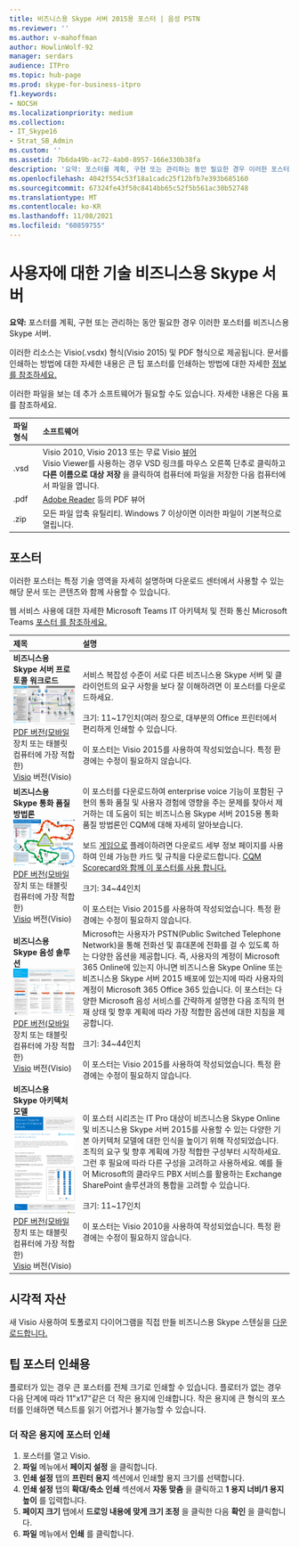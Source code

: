 ```yaml
---
title: 비즈니스용 Skype 서버 2015용 포스터 | 음성 PSTN
ms.reviewer: ''
ms.author: v-mahoffman
author: HowlinWolf-92
manager: serdars
audience: ITPro
ms.topic: hub-page
ms.prod: skype-for-business-itpro
f1.keywords:
- NOCSH
ms.localizationpriority: medium
ms.collection:
- IT_Skype16
- Strat_SB_Admin
ms.custom: ''
ms.assetid: 7b6da49b-ac72-4ab0-8957-166e330b38fa
description: '요약: 포스터를 계획, 구현 또는 관리하는 동안 필요한 경우 이러한 포스터를 비즈니스용 Skype 서버.'
ms.openlocfilehash: 4042f554c53f18a1cadc25f12bfb7e393b685160
ms.sourcegitcommit: 67324fe43f50c8414bb65c52f5b561ac30b52748
ms.translationtype: MT
ms.contentlocale: ko-KR
ms.lasthandoff: 11/08/2021
ms.locfileid: "60859755"
---
```

# <a name="technical-diagrams-for-skype-for-business-server"></a>사용자에 대한 기술 비즈니스용 Skype 서버

**요약:** 포스터를 계획, 구현 또는 관리하는 동안 필요한 경우 이러한 포스터를 비즈니스용 Skype 서버.

이러한 리소스는 Visio(.vsdx) 형식(Visio 2015) 및 PDF 형식으로 제공됩니다. 문서를 인쇄하는 방법에 대한 자세한 내용은 큰 팁 포스터를 인쇄하는 방법에 대한 자세한 [정보를 참조하세요.](technical-diagrams.md#tips)

이러한 파일을 보는 데 추가 소프트웨어가 필요할 수도 있습니다. 자세한 내용은 다음 표를 참조하세요.

|파일 형식|소프트웨어|
|:--- |:--- |
|.vsd |Visio 2010, Visio 2013 또는 무료 Visio [뷰어](https://go.microsoft.com/fwlink/p/?LinkId=393676) <br/> Visio Viewer를 사용하는 경우 VSD 링크를 마우스 오른쪽 단추로 클릭하고 **다른 이름으로 대상 저장** 을 클릭하여 컴퓨터에 파일을 저장한 다음 컴퓨터에서 파일을 엽니다. |
|.pdf |[Adobe Reader](https://go.microsoft.com/fwlink/p/?LinkId=393675) 등의 PDF 뷰어 |
|.zip |모든 파일 압축 유틸리티. Windows 7 이상이면 이러한 파일이 기본적으로 열립니다. |

## <a name="posters"></a>포스터

이러한 포스터는 특정 기술 영역을 자세히 설명하며 다운로드 센터에서 사용할 수 있는 해당 문서 또는 콘텐츠와 함께 사용할 수 있습니다.

웹 서비스 사용에 대한 자세한 Microsoft Teams IT 아키텍처 및 전화 통신 Microsoft Teams [포스터 를 참조하세요.](/MicrosoftTeams/teams-architecture-solutions-posters)

|제목|설명|
|:---|:---|
|**비즈니스용 Skype 서버 프로토콜 워크로드** <br/>![SfB 프로토콜 워크로드 포스터.](media/0dccf933-eab3-4793-a8a4-4f6b9b0b4fa0.png)<br/>[PDF 버전(모바일](https://go.microsoft.com/fwlink/p/?LinkId=550989) 장치 또는 태블릿 컴퓨터에 가장 적합한) <br/> [Visio](https://go.microsoft.com/fwlink/p/?LinkId=550991) 버전(Visio) |서비스 복잡성 수준이 서로 다른 비즈니스용 Skype 서버 및 클라이언트의 요구 사항을 보다 잘 이해하려면 이 포스터를 다운로드하세요.<br/> <br/> 크기: 11~17인치(여러 장으로, 대부분의 Office 프린터에서 편리하게 인쇄할 수 있습니다. <br/> <br/> 이 포스터는 Visio 2015를 사용하여 작성되었습니다. 특정 환경에는 수정이 필요하지 않습니다. |
|**비즈니스용 Skype 통화 품질 방법론** <br/> ![통화 품질 방법론 포스터입니다. ](media/69d33707-8dc4-446a-8d72-0a77be59a64a.png)[PDF 버전(모바일](https://go.microsoft.com/fwlink/p/?LinkId=617899) 장치 또는 태블릿 컴퓨터에 가장 적합한) <br/> [Visio](https://go.microsoft.com/fwlink/p/?LinkId=617900) 버전(Visio) |이 포스터를 다운로드하여 enterprise voice 기능이 포함된 구현의 통화 품질 및 사용자 경험에 영향을 주는 문제를 찾아서 제거하는 데 도움이 되는 비즈니스용 Skype 서버 2015용 통화 품질 방법론인 CQM에 대해 자세히 알아보습니다. <br/> <br/> 보드 [게임으로](https://go.microsoft.com/fwlink/p/?LinkId=617898) 플레이하려면 다운로드 세부 정보 페이지를 사용하여 인쇄 가능한 카드 및 규칙을 다운로드합니다. [CQM Scorecard와 함께 이 포스터를 사용 합니다.](https://go.microsoft.com/fwlink/p/?LinkId=617904) <br/><br/> 크기: 34~44인치 <br/> <br/> 이 포스터는 Visio 2015를 사용하여 작성되었습니다. 특정 환경에는 수정이 필요하지 않습니다. |
|**비즈니스용 Skype 음성 솔루션** <br/> ![음성 솔루션 계획 포스터입니다.](media/1d3371f3-d554-4d6b-ac4f-a927bbe50b26.png) <br/> [PDF 버전(모바일](https://go.microsoft.com/fwlink/?linkid=869123) 장치 또는 태블릿 컴퓨터에 가장 적합한) <br/> [Visio](https://go.microsoft.com/fwlink/?linkid=869124) 버전(Visio) |Microsoft는 사용자가 PSTN(Public Switched Telephone Network)을 통해 전화선 및 휴대폰에 전화를 걸 수 있도록 하는 다양한 옵션을 제공합니다. 즉, 사용자의 계정이 Microsoft 365 Online에 있는지 아니면 비즈니스용 Skype Online 또는 비즈니스용 Skype 서버 2015 배포에 있는지에 따라 사용자의 계정이 Microsoft 365 Office 365 있습니다. 이 포스터는 다양한 Microsoft 음성 서비스를 간략하게 설명한 다음 조직의 현재 상태 및 향후 계획에 따라 가장 적합한 옵션에 대한 지침을 제공합니다. <br/> <br/> 크기: 34~44인치 <br/><br/> 이 포스터는 Visio 2015를 사용하여 작성되었습니다. 특정 환경에는 수정이 필요하지 않습니다. |
|**비즈니스용 Skype 아키텍처 모델** <br/> ![비즈니스용 Skype 아키텍처 모델.](media/0734153f-af7b-4cf3-b095-96bdd1de3fb0.png) <br/> [PDF 버전(모바일](https://go.microsoft.com/fwlink/?linkid=869125) 장치 또는 태블릿 컴퓨터에 가장 적합한) <br/> [Visio](https://go.microsoft.com/fwlink/?linkid=869126) 버전(Visio) |이 포스터 시리즈는 IT Pro 대상이 비즈니스용 Skype Online 및 비즈니스용 Skype 서버 2015를 사용할 수 있는 다양한 기본 아키텍처 모델에 대한 인식을 높이기 위해 작성되었습니다. 조직의 요구 및 향후 계획에 가장 적합한 구성부터 시작하세요. 그런 후 필요에 따라 다른 구성을 고려하고 사용하세요. 예를 들어 Microsoft의 클라우드 PBX 서비스를 활용하는 Exchange SharePoint 솔루션과의 통합을 고려할 수 있습니다. <br/><br/> 크기: 11~17인치 <br/><br/> 이 포스터는 Visio 2010을 사용하여 작성되었습니다. 특정 환경에는 수정이 필요하지 않습니다. |

## <a name="visual-assets"></a>시각적 자산

새 Visio 사용하여 토폴로지 다이어그램을 직접 만들 비즈니스용 Skype 스텐실을 [다운로드합니다.](https://go.microsoft.com/fwlink/p/?LinkId=550985)

## <a name="tips-for-printing-large-format-posters"></a>팁 포스터 인쇄용

<a name="tips"> </a>

플로터가 있는 경우 큰 포스터를 전체 크기로 인쇄할 수 있습니다. 플로터가 없는 경우 다음 단계에 따라 11"x17"같은 더 작은 용지에 인쇄합니다. 작은 용지에 큰 형식의 포스터를 인쇄하면 텍스트를 읽기 어렵거나 불가능할 수 있습니다.

### <a name="print-posters-on-smaller-paper"></a>더 작은 용지에 포스터 인쇄

1. 포스터를 열고 Visio.
2. **파일** 메뉴에서 **페이지 설정** 을 클릭합니다.
3. **인쇄 설정** 탭의 **프린터 용지** 섹션에서 인쇄할 용지 크기를 선택합니다.
4. **인쇄 설정** 탭의 **확대/축소 인쇄** 섹션에서 **자동 맞춤** 을 클릭하고 **1 용지 너비/1 용지 높이** 를 입력합니다.
5. **페이지 크기** 탭에서 **드로잉 내용에 맞게 크기 조정** 을 클릭한 다음 **확인** 을 클릭합니다.
6. **파일** 메뉴에서 **인쇄** 를 클릭합니다.